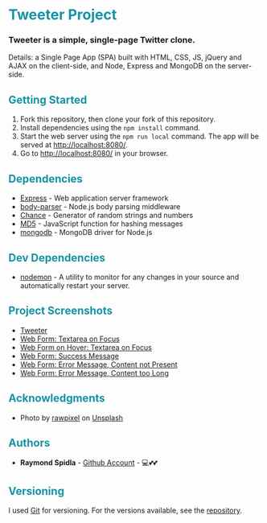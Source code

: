 # <span style="color:#1693A5">Tweeter Project</span>

### Tweeter is a simple, single-page Twitter clone.

Details: a Single Page App (SPA) built with HTML, CSS, JS, jQuery and AJAX on the client-side, and Node, Express and MongoDB on the server-side.

## <span style="color:#1693A5">Getting Started</span>

1. Fork this repository, then clone your fork of this repository.
2. Install dependencies using the `npm install` command.
3. Start the web server using the `npm run local` command. The app will be served at <http://localhost:8080/>.
4. Go to <http://localhost:8080/> in your browser.

## <span style="color:#1693A5">Dependencies</span>

* [Express](http://expressjs.com/) - Web application server framework
* [body-parser](https://github.com/expressjs/body-parser#readme) - Node.js body parsing middleware
* [Chance](http://chancejs.com/) - Generator of random strings and numbers
* [MD5](https://github.com/pvorb/node-md5#readme) - JavaScript function for hashing messages
* [mongodb](https://github.com/mongodb/node-mongodb-native) - MongoDB driver for Node.js

## <span style="color:#1693A5">Dev Dependencies</span>
* [nodemon](https://nodemon.io/) - A utility to monitor for any changes in your source and automatically restart your server.


## <span style="color:#1693A5">Project Screenshots</span>

* [Tweeter](https://github.com/RSpidla/tweeterApp_2019/blob/master/docs/Tweeter.jpg?raw=true)
* [Web Form: Textarea on Focus](https://github.com/RSpidla/tweeterApp_2019/blob/master/docs/Tweeter_New_Tweet-Text_Area_Focused.jpg?raw=true)
* [Web Form on Hover: Textarea on Focus](https://github.com/RSpidla/tweeterApp_2019/blob/master/docs/Tweeter_New_Tweet-On_Hover-Text_Area_Focused.jpg?raw=true)
* [Web Form: Success Message](https://github.com/RSpidla/tweeterApp_2019/blob/master/docs/Tweeter_User_Message-Tweet_Sent_Success.jpg?raw=true)
* [Web Form: Error Message, Content not Present](https://github.com/RSpidla/tweeterApp_2019/blob/master/docs/Tweeter_User_Message-Tweet_Content_Not_Present.jpg?raw=true)
* [Web Form: Error Message, Content too Long](https://github.com/RSpidla/tweeterApp_2019/blob/master/docs/Tweeter_User_Message-Tweet_Content_Too_Long.jpg?raw=true)


## <span style="color:#1693A5">Acknowledgments</span>

* Photo by [rawpixel](https://unsplash.com/@rawpixel/) on [Unsplash](https://unsplash.com)

## <span style="color:#1693A5">Authors</span>

* **Raymond Spidla** - [Github Account](https://github.com/RSpidla) - :computer::two_hearts::two_hearts:

## <span style="color:#1693A5">Versioning</span>

I used [Git](https://git-scm.com/) for versioning. For the versions available, see the [repository](https://github.com/RSpidla/tinyApp_version_2). 
